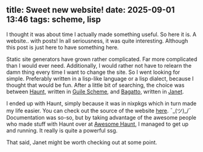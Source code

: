 title: Sweet new website!
date: 2025-09-01 13:46
tags: scheme, lisp
---

I thought it was about time I actually made something useful. So here it is. A website.. with posts! In all seriousness, it was quite interesting. Although this post is just here to have something here.

Static site generators have grown rather complicated. Far more complicated than I would ever need. Additionally, I would rather not have to relearn the damn thing every time I want to change the site. So I went looking for simple. Preferably written in a lisp-like language or a lisp dialect, because I thought that would be fun. After a little bit of searching, the choice was between [Haunt](https://dthompson.us/projects/haunt.html), written in [Guile Scheme](https://www.gnu.org/software/guile/), and [Bagatto](https://bagatto.co/), written in [Janet](https://janet-lang.org/).

I ended up with Haunt, simply because it was in nixpkgs which in turn made my life easier. You can check out the source of the website [here](#). ¯\_(ツ)_/¯ Documentation was so-so, but by taking advantage of the awesome people who made stuff with Haunt over at [Awesome Haunt](https://awesome.haunt.page/), I managed to get up and running. It really is quite a powerful ssg.

That said, Janet might be worth checking out at some point.
